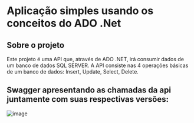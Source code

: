 # Aplicação simples usando os conceitos do ADO .Net

## Sobre o projeto

Este projeto é uma API que, através de ADO .NET, irá consumir dados de um banco de dados SQL SERVER. A API consiste nas 4 operações básicas de um banco de dados: Insert, Update, Select, Delete.

## Swagger apresentando as chamadas da api juntamente com suas respectivas versões:
![image](https://user-images.githubusercontent.com/63684101/176777146-9727eb04-22f4-429f-9e14-6e1b0873d40e.png)




